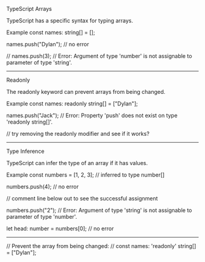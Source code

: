 TypeScript Arrays

TypeScript has a specific syntax for typing arrays.

Example
const names: string[] = [];

names.push("Dylan"); // no error

// names.push(3); // Error: Argument of type 'number' is not assignable to parameter of type 'string'.


________________________________________________________________________

Readonly

The readonly keyword can prevent arrays from being changed.

Example
const names: readonly string[] = ["Dylan"];

names.push("Jack"); // Error: Property 'push' does not exist on type 'readonly string[]'.

// try removing the readonly modifier and see if it works?


________________________________________________________________________

Type Inference

TypeScript can infer the type of an array if it has values.

Example
const numbers = [1, 2, 3]; // inferred to type number[]

numbers.push(4); // no error

// comment line below out to see the successful assignment

numbers.push("2"); // Error: Argument of type 'string' is not assignable to parameter of type 'number'.

let head: number = numbers[0]; // no error


________________________________________________________________________


// Prevent the array from being changed:
// const names:  'readonly'  string[] = ["Dylan"];